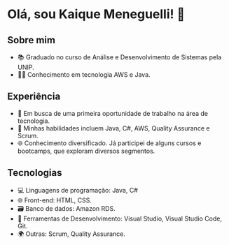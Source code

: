 # Olá, sou Kaique Meneguelli! 👋

## Sobre mim

- 📚 Graduado no curso de Análise e Desenvolvimento de Sistemas pela UNIP.
- 👨‍💻 Conhecimento em tecnologia AWS e Java.
## Experiência

- 💼 Em busca de uma primeira oportunidade de trabalho na área de tecnologia.
- 🔧 Minhas habilidades incluem Java, C#, AWS, Quality Assurance e Scrum.
- 🌐 Conhecimento diversificado. Já participei de alguns cursos e bootcamps, que exploram diversos segmentos.

## Tecnologias

- 💻 Linguagens de programação: Java, C#
- 🌐 Front-end: HTML, CSS.
- 🗃️ Banco de dados: Amazon RDS.
- 🧰 Ferramentas de Desenvolvimento: Visual Studio, Visual Studio Code, Git.
- 🌍 Outras: Scrum, Quality Assurance.
